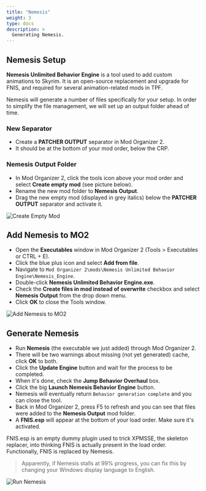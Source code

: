 ```yaml
---
title: "Nemesis"
weight: 3
type: docs
description: >
  Generating Nemesis.
---
```


## Nemesis Setup

**Nemesis Unlimited Behavior Engine** is a tool used to add custom animations to Skyrim. It is an open-source replacement and upgrade for FNIS, and required for several animation-related mods in TPF.

Nemesis will generate a number of files specifically for your setup. In order to simplify the file management, we will set up an output folder ahead of time.

### New Separator

- Create a **PATCHER OUTPUT** separator in Mod Organizer 2.
- It should be at the bottom of your mod order, below the CRP.

### Nemesis Output Folder

- In Mod Organizer 2, click the tools icon above your mod order and select **Create empty mod** (see picture below).
- Rename the new mod folder to **Nemesis Output**.
- Drag the new empty mod (displayed in grey italics) below the **PATCHER OUTPUT** separator and activate it.

![Create Empty Mod](/Pictures/tpf/finalisation/create-empty-mod.png)

## Add Nemesis to MO2

* Open the **Executables** window in Mod Organizer 2 (Tools > Executables or CTRL + E).
* Click the blue plus icon and select **Add from file**.
* Navigate to `Mod Organizer 2\mods\Nemesis Unlimited Behavior Engine\Nemesis_Engine`.
* Double-click **Nemesis Unlimited Behavior Engine.exe**.
* Check the **Create files in mod instead of overwrite** checkbox and select **Nemesis Output** from the drop down menu.
* Click **OK** to close the Tools window.

![Add Nemesis to MO2](/Pictures/tpf/finalisation/add-nemesis-to-mo2.png)

## Generate Nemesis

- Run **Nemesis** (the executable we just added) through Mod Organizer 2.
- There will be two warnings about missing (not yet generated) cache, click **OK** to both.
- Click the **Update Engine** button and wait for the process to be completed.
- When it's done, check the **Jump Behavior Overhaul** box.
- Click the big **Launch Nemesis Behavior Engine** button.
- Nemesis will eventually return `Behavior generation complete` and you can close the tool.
- Back in Mod Organizer 2, press F5 to refresh and you can see that files were added to the **Nemesis Output** mod folder.
- A **FNIS.esp** will appear at the bottom of your load order. Make sure it's activated.

FNIS.esp is an empty dummy plugin used to trick XPMSSE, the skeleton replacer, into thinking FNIS is actually present in the load order. Functionally, FNIS is replaced by Nemesis.

> Apparently, if Nemesis stalls at 99% progress, you can fix this by changing your Windows display language to English.

![Run Nemesis](/Pictures/tpf/finalisation/run-nemesis.png)